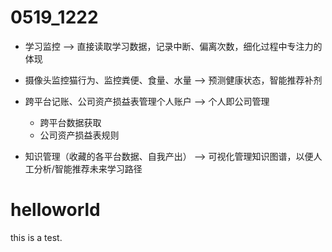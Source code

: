 # 0519_1222
- 学习监控 ——> 直接读取学习数据，记录中断、偏离次数，细化过程中专注力的体现
  
- 摄像头监控猫行为、监控粪便、食量、水量 ——> 预测健康状态，智能推荐补剂

- 跨平台记账、公司资产损益表管理个人账户 ——> 个人即公司管理
  - 跨平台数据获取
  - 公司资产损益表规则
  
- 知识管理（收藏的各平台数据、自我产出） ——> 可视化管理知识图谱，以便人工分析/智能推荐未来学习路径
  
# helloworld
this is a test.
